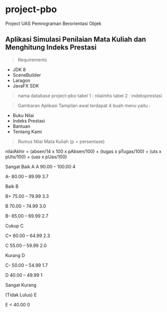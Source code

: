 # project-pbo
Project UAS Pemrograman Berorientasi Objek 

## Aplikasi Simulasi Penilaian Mata Kuliah dan Menghitung Indeks Prestasi

> Requirements
- JDK 8
- SceneBuilder
- Laragon
- JavaFX SDK

> nama database project-pbo
tabel 1 : nilaimhs
tabel 2 : indeksprestasi

> Gambaran Aplikasi
Tampilan awal terdapat 4 buah menu yaitu :
- Buku Nilai
- Indeks Prestasi
- Bantuan
- Tentang Kami

> Rumus Nilai Mata Kuliah
(p = persentase)

nilaiAkhir = (absen/14 x 100 x pAbsen/100) + (tugas x pTugas/100) + (uts x pUts/100) + (uas x pUas/100)

Sangat Baik A
A 90.00 – 100.00 4

A- 80.00 – 89.99 3.7

Baik B

B+ 75.00 – 79.99 3.3

B 70.00 – 74.99 3.0

B- 65.00 – 69.99 2.7

Cukup C

C+ 60.00 – 64.99 2.3

C 55.00 – 59.99 2.0

Kurang D

C- 50.00 – 54.99 1.7

D 40.00 – 49.99 1

Sangat Kurang

(Tidak Lulus) E

E < 40.00 0
